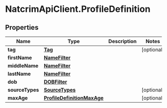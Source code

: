 # NatcrimApiClient.ProfileDefinition

## Properties

Name | Type | Description | Notes
------------ | ------------- | ------------- | -------------
**tag** | [**Tag**](Tag.md) |  | [optional] 
**firstName** | [**NameFilter**](NameFilter.md) |  | 
**middleName** | [**NameFilter**](NameFilter.md) |  | 
**lastName** | [**NameFilter**](NameFilter.md) |  | 
**dob** | [**DOBFilter**](DOBFilter.md) |  | 
**sourceTypes** | [**SourceTypes**](SourceTypes.md) |  | [optional] 
**maxAge** | [**ProfileDefinitionMaxAge**](ProfileDefinitionMaxAge.md) |  | [optional] 



